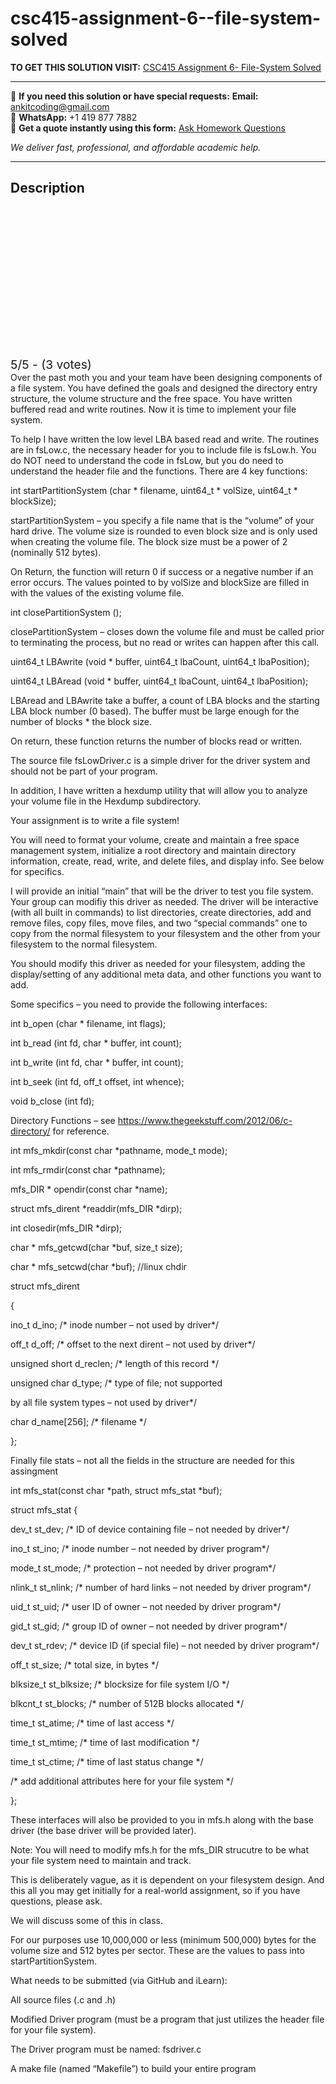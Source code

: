 # csc415-assignment-6--file-system-solved
**TO GET THIS SOLUTION VISIT:** [CSC415 Assignment 6- File-System Solved](https://www.ankitcodinghub.com/product/csc415-assignment-6-file-system-solved/)


---

📩 **If you need this solution or have special requests:** **Email:** ankitcoding@gmail.com  
📱 **WhatsApp:** +1 419 877 7882  
📄 **Get a quote instantly using this form:** [Ask Homework Questions](https://www.ankitcodinghub.com/services/ask-homework-questions/)

*We deliver fast, professional, and affordable academic help.*

---

<h2>Description</h2>



<div class="kk-star-ratings kksr-auto kksr-align-center kksr-valign-top" data-payload="{&quot;align&quot;:&quot;center&quot;,&quot;id&quot;:&quot;56929&quot;,&quot;slug&quot;:&quot;default&quot;,&quot;valign&quot;:&quot;top&quot;,&quot;ignore&quot;:&quot;&quot;,&quot;reference&quot;:&quot;auto&quot;,&quot;class&quot;:&quot;&quot;,&quot;count&quot;:&quot;3&quot;,&quot;legendonly&quot;:&quot;&quot;,&quot;readonly&quot;:&quot;&quot;,&quot;score&quot;:&quot;5&quot;,&quot;starsonly&quot;:&quot;&quot;,&quot;best&quot;:&quot;5&quot;,&quot;gap&quot;:&quot;4&quot;,&quot;greet&quot;:&quot;Rate this product&quot;,&quot;legend&quot;:&quot;5\/5 - (3 votes)&quot;,&quot;size&quot;:&quot;24&quot;,&quot;title&quot;:&quot;CSC415 Assignment 6- File-System Solved&quot;,&quot;width&quot;:&quot;138&quot;,&quot;_legend&quot;:&quot;{score}\/{best} - ({count} {votes})&quot;,&quot;font_factor&quot;:&quot;1.25&quot;}">

<div class="kksr-stars">

<div class="kksr-stars-inactive">
            <div class="kksr-star" data-star="1" style="padding-right: 4px">


<div class="kksr-icon" style="width: 24px; height: 24px;"></div>
        </div>
            <div class="kksr-star" data-star="2" style="padding-right: 4px">


<div class="kksr-icon" style="width: 24px; height: 24px;"></div>
        </div>
            <div class="kksr-star" data-star="3" style="padding-right: 4px">


<div class="kksr-icon" style="width: 24px; height: 24px;"></div>
        </div>
            <div class="kksr-star" data-star="4" style="padding-right: 4px">


<div class="kksr-icon" style="width: 24px; height: 24px;"></div>
        </div>
            <div class="kksr-star" data-star="5" style="padding-right: 4px">


<div class="kksr-icon" style="width: 24px; height: 24px;"></div>
        </div>
    </div>

<div class="kksr-stars-active" style="width: 138px;">
            <div class="kksr-star" style="padding-right: 4px">


<div class="kksr-icon" style="width: 24px; height: 24px;"></div>
        </div>
            <div class="kksr-star" style="padding-right: 4px">


<div class="kksr-icon" style="width: 24px; height: 24px;"></div>
        </div>
            <div class="kksr-star" style="padding-right: 4px">


<div class="kksr-icon" style="width: 24px; height: 24px;"></div>
        </div>
            <div class="kksr-star" style="padding-right: 4px">


<div class="kksr-icon" style="width: 24px; height: 24px;"></div>
        </div>
            <div class="kksr-star" style="padding-right: 4px">


<div class="kksr-icon" style="width: 24px; height: 24px;"></div>
        </div>
    </div>
</div>


<div class="kksr-legend" style="font-size: 19.2px;">
            5/5 - (3 votes)    </div>
    </div>
Over the past moth you and your team have been designing components of a file system. You have defined the goals and designed the directory entry structure, the volume structure and the free space. You have written buffered read and write routines. Now it is time to implement your file system.

To help I have written the low level LBA based read and write. The routines are in fsLow.c, the necessary header for you to include file is fsLow.h. You do NOT need to understand the code in fsLow, but you do need to understand the header file and the functions. There are 4 key functions:

int startPartitionSystem (char * filename, uint64_t * volSize, uint64_t * blockSize);

startPartitionSystem – you specify a file name that is the “volume” of your hard drive. The volume size is rounded to even block size and is only used when creating the volume file. The block size must be a power of 2 (nominally 512 bytes).

On Return, the function will return 0 if success or a negative number if an error occurs. The values pointed to by volSize and blockSize are filled in with the values of the existing volume file.

int closePartitionSystem ();

closePartitionSystem – closes down the volume file and must be called prior to terminating the process, but no read or writes can happen after this call.

uint64_t LBAwrite (void * buffer, uint64_t lbaCount, uint64_t lbaPosition);

uint64_t LBAread (void * buffer, uint64_t lbaCount, uint64_t lbaPosition);

LBAread and LBAwrite take a buffer, a count of LBA blocks and the starting LBA block number (0 based). The buffer must be large enough for the number of blocks * the block size.

On return, these function returns the number of blocks read or written.

The source file fsLowDriver.c is a simple driver for the driver system and should not be part of your program.

In addition, I have written a hexdump utility that will allow you to analyze your volume file in the Hexdump subdirectory.

Your assignment is to write a file system!

You will need to format your volume, create and maintain a free space management system, initialize a root directory and maintain directory information, create, read, write, and delete files, and display info. See below for specifics.

I will provide an initial “main” that will be the driver to test you file system. Your group can modifiy this driver as needed. The driver will be interactive (with all built in commands) to list directories, create directories, add and remove files, copy files, move files, and two “special commands” one to copy from the normal filesystem to your filesystem and the other from your filesystem to the normal filesystem.

You should modify this driver as needed for your filesystem, adding the display/setting of any additional meta data, and other functions you want to add.

Some specifics – you need to provide the following interfaces:

int b_open (char * filename, int flags);

int b_read (int fd, char * buffer, int count);

int b_write (int fd, char * buffer, int count);

int b_seek (int fd, off_t offset, int whence);

void b_close (int fd);

Directory Functions – see https://www.thegeekstuff.com/2012/06/c-directory/ for reference.

int mfs_mkdir(const char *pathname, mode_t mode);

int mfs_rmdir(const char *pathname);

mfs_DIR * opendir(const char *name);

struct mfs_dirent *readdir(mfs_DIR *dirp);

int closedir(mfs_DIR *dirp);

char * mfs_getcwd(char *buf, size_t size);

char * mfs_setcwd(char *buf); //linux chdir

struct mfs_dirent

{

ino_t d_ino; /* inode number – not used by driver*/

off_t d_off; /* offset to the next dirent – not used by driver*/

unsigned short d_reclen; /* length of this record */

unsigned char d_type; /* type of file; not supported

by all file system types – not used by driver*/

char d_name[256]; /* filename */

};

Finally file stats – not all the fields in the structure are needed for this assingment

int mfs_stat(const char *path, struct mfs_stat *buf);

struct mfs_stat {

dev_t st_dev; /* ID of device containing file – not needed by driver*/

ino_t st_ino; /* inode number – not needed by driver program*/

mode_t st_mode; /* protection – not needed by driver program*/

nlink_t st_nlink; /* number of hard links – not needed by driver program*/

uid_t st_uid; /* user ID of owner – not needed by driver program*/

gid_t st_gid; /* group ID of owner – not needed by driver program*/

dev_t st_rdev; /* device ID (if special file) – not needed by driver program*/

off_t st_size; /* total size, in bytes */

blksize_t st_blksize; /* blocksize for file system I/O */

blkcnt_t st_blocks; /* number of 512B blocks allocated */

time_t st_atime; /* time of last access */

time_t st_mtime; /* time of last modification */

time_t st_ctime; /* time of last status change */

/* add additional attributes here for your file system */

};

These interfaces will also be provided to you in mfs.h along with the base driver (the base driver will be provided later).

Note: You will need to modify mfs.h for the mfs_DIR strucutre to be what your file system need to maintain and track.

This is deliberately vague, as it is dependent on your filesystem design. And this all you may get initially for a real-world assignment, so if you have questions, please ask.

We will discuss some of this in class.

For our purposes use 10,000,000 or less (minimum 500,000) bytes for the volume size and 512 bytes per sector. These are the values to pass into startPartitionSystem.

What needs to be submitted (via GitHub and iLearn):

All source files (.c and .h)

Modified Driver program (must be a program that just utilizes the header file for your file system).

The Driver program must be named: fsdriver.c

A make file (named “Makefile”) to build your entire program

&nbsp;
